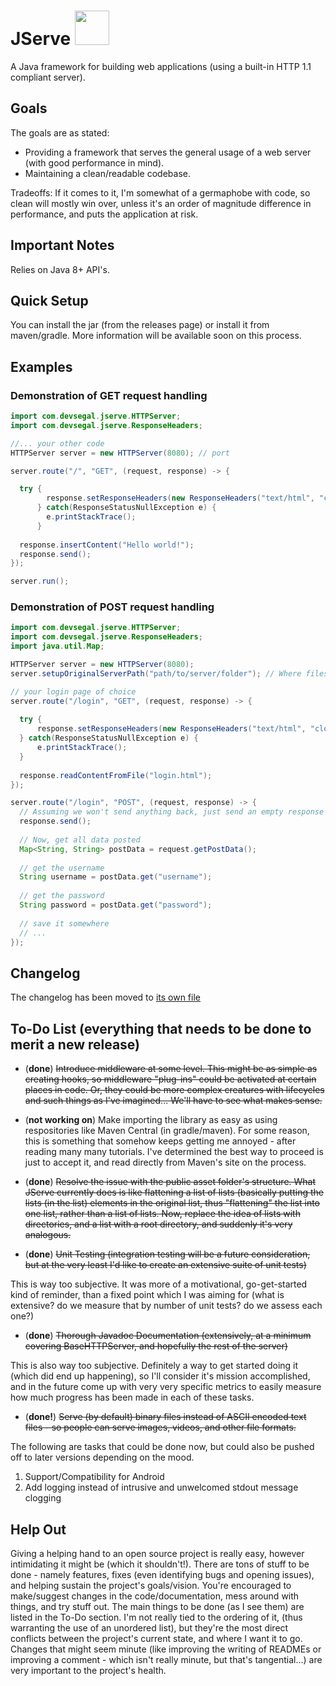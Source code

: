 # JServe <img src="https://i.ibb.co/3RKzGsw/Adobe-Stock-389747989.jpg" height="55" />

A Java framework for building web applications (using a built-in HTTP 1.1 compliant server). 

## Goals
The goals are as stated: 
- Providing a framework that serves the general usage of a web server (with good performance in mind).
- Maintaining a clean/readable codebase. 

Tradeoffs: If it comes to it, I'm somewhat of a germaphobe with code, so clean will mostly win over, unless it's an order of magnitude difference in performance, and puts the application at risk.    

## Important Notes
Relies on Java 8+ API's.

## Quick Setup
You can install the jar (from the releases page) or install it from maven/gradle.
More information will be available soon on this process. 

## Examples 
### Demonstration of GET request handling
```java
import com.devsegal.jserve.HTTPServer;
import com.devsegal.jserve.ResponseHeaders;

//... your other code
HTTPServer server = new HTTPServer(8080); // port

server.route("/", "GET", (request, response) -> {

  try {
        response.setResponseHeaders(new ResponseHeaders("text/html", "close"));
      } catch(ResponseStatusNullException e) {
        e.printStackTrace();
      } 
      
  response.insertContent("Hello world!");
  response.send();
});

server.run(); 
```

### Demonstration of POST request handling
```java
import com.devsegal.jserve.HTTPServer;
import com.devsegal.jserve.ResponseHeaders;
import java.util.Map;

HTTPServer server = new HTTPServer(8080);
server.setupOriginalServerPath("path/to/server/folder"); // Where files are read from (excluding the public assets folder)

// your login page of choice
server.route("/login", "GET", (request, response) -> {
  
  try {
      response.setResponseHeaders(new ResponseHeaders("text/html", "close"); 
  } catch(ResponseStatusNullException e) {
      e.printStackTrace();
  } 
  
  response.readContentFromFile("login.html");
});

server.route("/login", "POST", (request, response) -> {
  // Assuming we won't send anything back, just send an empty response 
  response.send();
  
  // Now, get all data posted 
  Map<String, String> postData = request.getPostData(); 
  
  // get the username 
  String username = postData.get("username");
  
  // get the password
  String password = postData.get("password");
  
  // save it somewhere
  // ...
});
```

## Changelog
The changelog has been moved to [its own file](https://github.com/dev-segal/JServe/blob/master/changelog.md)

## To-Do List (everything that needs to be done to merit a new release)
- (**done**) <s>Introduce middleware at some level. This might be as simple as creating hooks, so middleware "plug-ins" could be activated at certain places in code. Or, they could be more complex creatures with lifecycles and such things as I've imagined... We'll have to see what makes sense.</s>

- (**not working on**) Make importing the library as easy as using respositories like Maven Central (in gradle/maven). For some reason, this is something that somehow keeps getting me annoyed - after reading many many tutorials. I've determined the best way to proceed is just to accept it, and read directly from Maven's site on the process. 

- (**done**) <s>Resolve the issue with the public asset folder's structure. What JServe currently does is like flattening a list of lists (basically putting the lists (in the list) elements in the original list, thus "flattening" the list into one list, rather than a list of lists. Now, replace the idea of lists with directories, and a list with a root directory, and suddenly it's very analogous.</s> 
 
- (**done**) <s>Unit Testing (integration testing will be a future consideration, but at the very least I'd like to create an extensive suite of unit tests)</s>

This is way too subjective. It was more of a motivational, go-get-started kind of reminder, than a fixed point which I was aiming for (what is extensive? do we measure that by number of unit tests? do we assess each one?) 

- (**done**) <s> Thorough Javadoc Documentation (extensively, at a minimum covering BaseHTTPServer, and hopefully the rest of the server) </s> 

This is also way too subjective. Definitely a way to get started doing it (which did end up happening), so I'll consider it's mission accomplished, and in the future come up with very very specific metrics to easily measure how much progress has been made in each of these tasks. 

- (**done!**) <s>Serve (by default) binary files instead of ASCII encoded text files - so people can serve images, videos, and other file formats.</s>
 
The following are tasks that could be done now, but could also be pushed off to later versions depending on the mood. 
1. Support/Compatibility for Android
2. Add logging instead of intrusive and unwelcomed stdout message clogging 

## Help Out
Giving a helping hand to an open source project is really easy, however intimidating it might be (which it shouldn't!). There are tons of stuff to be done - namely features, fixes (even identifying bugs and opening issues), and helping sustain the project's goals/vision. You're encouraged to make/suggest changes in the code/documentation, mess around with things, and try stuff out. The main things to be done (as I see them) are listed in the To-Do section. I'm not really tied to the ordering of it, (thus warranting the use of an unordered list), but they're the most direct conflicts between the project's current state, and where I want it to go. Changes that might seem minute (like improving the writing of READMEs or improving a comment - which isn't really minute, but that's tangential...) are very important to the project's health.
